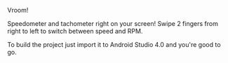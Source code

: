 Vroom!

Speedometer and tachometer right on your screen! Swipe 2 fingers from right to left to switch between speed and RPM.

To build the project just import it to Android Studio 4.0 and you're good to go.
